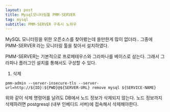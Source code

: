 ```yaml
---
layout: post
title: Mysql모니터링툴 PMM-SERVER
tag: mysql
subtitle: PMM-SERVER 구축시 노하우
---
```


MySQL 모니터링을 위한 오픈소스를 찾아봤는데 쓸만한게 많이 없더라.. 그중에 PMM-SERVER 라는 모니터링 툴을 찾아서 설치하였다.

PMM-SERVER는 기본적으로 프로메테우스와 그라파나를 베이스로 삼는다. 그래서 그라파나 플러그인 설치를 통해서도 구성할 수 있다.


1. 삭제 
~~~
pmm-admin --server-insecure-tls --server-url=http://${ID}:${PWD}@${SERVER-URL} remove mysql ${SERVICE-NAME}
~~~

위와 같이 삭제 명령어를 날려도 DB에서 노드 정보가 삭제되지 않는다. 
노드 정보까지 삭제하려면 postgresql (내부 인베디드 서버)에 접속해서 삭제해야한다.
